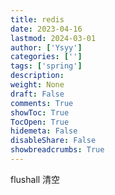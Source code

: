 ```yaml
---
title: redis
date: 2023-04-16
lastmod: 2024-03-01
author: ['Ysyy']
categories: ['']
tags: ['spring']
description: 
weight: None
draft: False
comments: True
showToc: True
TocOpen: True
hidemeta: False
disableShare: False
showbreadcrumbs: True
---
```

flushall 清空